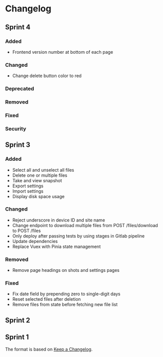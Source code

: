 # Changelog

## Sprint 4

### Added

- Frontend version number at bottom of each page

### Changed

- Change delete button color to red

### Deprecated

### Removed

### Fixed

### Security

## Sprint 3

### Added

- Select all and unselect all files
- Delete one or multiple files
- Take and view snapshot
- Export settings
- Import settings
- Display disk space usage

### Changed

- Reject underscore in device ID and site name
- Change endpoint to download multiple files from POST /files/download to POST /files
- Only deploy after passing tests by using stages in Gitlab pipeline
- Update dependencies
- Replace Vuex with Pinia state management

### Removed

- Remove page headings on shots and settings pages

### Fixed

- Fix date field by prepending zero to single-digit days
- Reset selected files after deletion
- Remove files from state before fetching new file list

## Sprint 2

## Sprint 1

The format is based on [Keep a Changelog](https://keepachangelog.com/).

